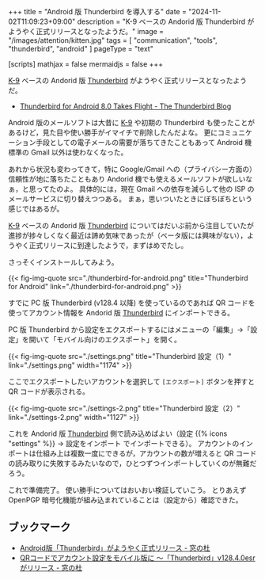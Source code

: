 +++
title = "Android 版 Thunderbird を導入する"
date =  "2024-11-02T11:09:23+09:00"
description = "K-9 ベースの Andorid 版 Thunderbird がようやく正式リリースとなったようだ。"
image = "/images/attention/kitten.jpg"
tags = [ "communication", "tools", "thunderbird", "android" ]
pageType = "text"

[scripts]
  mathjax = false
  mermaidjs = false
+++

[K-9] ベースの Andorid 版 [Thunderbird] がようやく正式リリースとなったようだ。

- [Thunderbird for Android 8.0 Takes Flight - The Thunderbird Blog](https://blog.thunderbird.net/2024/10/thunderbird-for-android-8-0-takes-flight/)

Android 版のメールソフトは大昔に [K-9] や初期の Thunderbird も使ったことがあるけど，見た目や使い勝手がイマイチで削除したんだよな。
更にコミュニケーション手段としての電子メールの需要が落ちてきたこともあって Android 機標準の Gmail 以外は使わなくなった。

あれから状況も変わってきて，特に Google/Gmail への（プライバシー方面の）信頼性が地に落ちたこともあり Andorid 機でも使えるメールソフトが欲しいなぁ，と思ってたのよ。
具体的には，現在 Gmail への依存を減らして他の ISP のメールサービスに切り替えつつある。
まぁ，思いついたときにぼちぼちという感じではあるが。

[K-9] ベースの Andorid 版 [Thunderbird] についてはだいぶ前から注目していたが進捗が捗々しくなく最近は諦め気味であったが（ベータ版には興味がない），ようやく正式リリースに到達したようで，まずはめでたし。

さっそくインストールしてみよう。

{{< fig-img-quote src="./thunderbird-for-android.png" title="Thunderbird for Android" link="./thunderbird-for-android.png" >}}

すでに PC 版 Thunderbird (v128.4 以降) を使っているのであれば QR コードを使ってアカウント情報を Andorid 版 [Thunderbird] にインポートできる。

PC 版 Thunderbird から設定をエクスポートするにはメニューの「編集」→「設定」を開いて「モバイル向けのエクスポート」を開く。

{{< fig-img-quote src="./settings.png" title="Thunderbird 設定（1）" link="./settings.png" width="1174" >}}

ここでエクスポートしたいアカウントを選択して `[エクスポート]` ボタンを押すと QR コードが表示される。

{{< fig-img-quote src="./settings-2.png" title="Thunderbird 設定（2）" link="./settings-2.png" width="1127" >}}

これを Andorid 版 [Thunderbird] 側で読み込めばよい（設定 {{% icons "settings" %}} → 設定をインポート でインポートできる）。
アカウントのインポートは仕組み上は複数一度にできるが，アカウントの数が増えると QR コードの読み取りに失敗するみたいなので，ひとつずつインポートしていくのが無難だろう。

これで準備完了。
使い勝手についてはおいおい検証していこう。
とりあえず OpenPGP 暗号化機能が組み込まれていることは（設定から）確認できた。

## ブックマーク

- [Android版「Thunderbird」がようやく正式リリース - 窓の杜](https://forest.watch.impress.co.jp/docs/news/1635729.html)
- [QRコードでアカウント設定をモバイル版に ～「Thunderbird」v128.4.0esrがリリース - 窓の杜](https://forest.watch.impress.co.jp/docs/news/1635393.html)

[K-9]: https://play.google.com/store/apps/details?id=com.fsck.k9 "K-9 Mail - Google Play"
[Thunderbird]: https://play.google.com/store/apps/details?id=net.thunderbird.android "Thunderbird: Free Your Inbox - Google Play"
